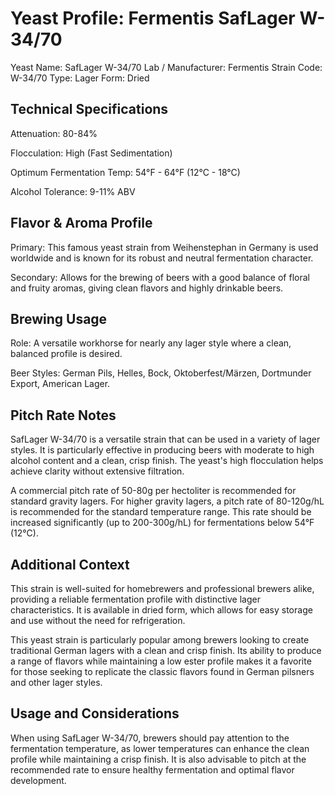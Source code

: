 # Yeast Profile: Fermentis SafLager W-34/70

Yeast Name: SafLager W-34/70
Lab / Manufacturer: Fermentis
Strain Code: W-34/70
Type: Lager
Form: Dried

## Technical Specifications

Attenuation: 80-84%

Flocculation: High (Fast Sedimentation)

Optimum Fermentation Temp: 54°F - 64°F (12°C - 18°C)

Alcohol Tolerance: 9-11% ABV

## Flavor & Aroma Profile

Primary: This famous yeast strain from Weihenstephan in Germany is used worldwide and is known for its robust and neutral fermentation character.

Secondary: Allows for the brewing of beers with a good balance of floral and fruity aromas, giving clean flavors and highly drinkable beers.

## Brewing Usage

Role: A versatile workhorse for nearly any lager style where a clean, balanced profile is desired.

Beer Styles: German Pils, Helles, Bock, Oktoberfest/Märzen, Dortmunder Export, American Lager.

## Pitch Rate Notes

SafLager W-34/70 is a versatile strain that can be used in a variety of lager styles. It is particularly effective in producing beers with moderate to high alcohol content and a clean, crisp finish. The yeast's high flocculation helps achieve clarity without extensive filtration.

A commercial pitch rate of 50-80g per hectoliter is recommended for standard gravity lagers. For higher gravity lagers, a pitch rate of 80-120g/hL is recommended for the standard temperature range. This rate should be increased significantly (up to 200-300g/hL) for fermentations below 54°F (12°C).

## Additional Context

This strain is well-suited for homebrewers and professional brewers alike, providing a reliable fermentation profile with distinctive lager characteristics. It is available in dried form, which allows for easy storage and use without the need for refrigeration.

This yeast strain is particularly popular among brewers looking to create traditional German lagers with a clean and crisp finish. Its ability to produce a range of flavors while maintaining a low ester profile makes it a favorite for those seeking to replicate the classic flavors found in German pilsners and other lager styles.

## Usage and Considerations

When using SafLager W-34/70, brewers should pay attention to the fermentation temperature, as lower temperatures can enhance the clean profile while maintaining a crisp finish. It is also advisable to pitch at the recommended rate to ensure healthy fermentation and optimal flavor development.
